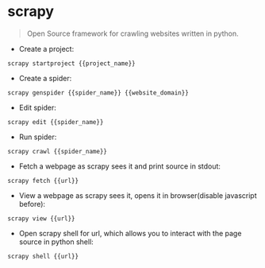# scrapy

> Open Source framework for crawling websites written in python.

- Create a project:

`scrapy startproject {{project_name}}`

- Create a spider:

`scrapy genspider {{spider_name}} {{website_domain}}`

- Edit spider:

`scrapy edit {{spider_name}}`

- Run spider:

`scrapy crawl {{spider_name}}`

- Fetch a webpage as scrapy sees it and print source in stdout:

`scrapy fetch {{url}}`

- View a webpage as scrapy sees it, opens it in browser(disable javascript before):

`scrapy view {{url}}`

- Open scrapy shell for url, which allows you to interact with the page source in python shell:

`scrapy shell {{url}}` 
